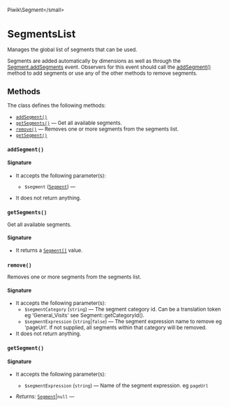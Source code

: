 <small>Piwik\Segment\</small>

SegmentsList
============

Manages the global list of segments that can be used.

Segments are added automatically by dimensions as well as through the [Segment.addSegments](/api-reference/events#segmentaddsegments) event.
Observers for this event should call the [addSegment()](/api-reference/Piwik/Segment/SegmentsList#addsegment) method to add segments or use any of the other
methods to remove segments.

Methods
-------

The class defines the following methods:

- [`addSegment()`](#addsegment)
- [`getSegments()`](#getsegments) &mdash; Get all available segments.
- [`remove()`](#remove) &mdash; Removes one or more segments from the segments list.
- [`getSegment()`](#getsegment)

<a name="addsegment" id="addsegment"></a>
<a name="addSegment" id="addSegment"></a>
### `addSegment()`

#### Signature

-  It accepts the following parameter(s):
    - `$segment` ([`Segment`](../../Piwik/Plugin/Segment.md)) &mdash;
      
- It does not return anything.

<a name="getsegments" id="getsegments"></a>
<a name="getSegments" id="getSegments"></a>
### `getSegments()`

Get all available segments.

#### Signature

- It returns a [`Segment[]`](../../Piwik/Plugin/Segment.md) value.

<a name="remove" id="remove"></a>
<a name="remove" id="remove"></a>
### `remove()`

Removes one or more segments from the segments list.

#### Signature

-  It accepts the following parameter(s):
    - `$segmentCategory` (`string`) &mdash;
       The segment category id. Can be a translation token eg 'General_Visits' see Segment::getCategoryId().
    - `$segmentExpression` (`string`|`false`) &mdash;
       The segment expression name to remove eg 'pageUrl'. If not supplied, all segments within that category will be removed.
- It does not return anything.

<a name="getsegment" id="getsegment"></a>
<a name="getSegment" id="getSegment"></a>
### `getSegment()`

#### Signature

-  It accepts the following parameter(s):
    - `$segmentExpression` (`string`) &mdash;
       Name of the segment expression. eg `pageUrl`

- *Returns:*  [`Segment`](../../Piwik/Plugin/Segment.md)|`null` &mdash;
    

